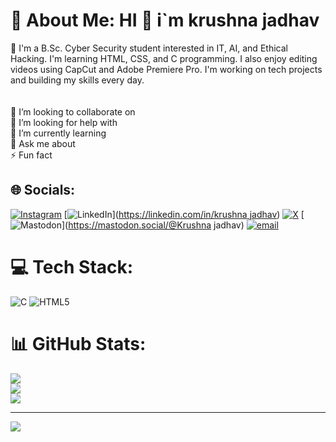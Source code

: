 # 💫 About Me: HI 👋 i`m krushna jadhav
🔭 I'm a B.Sc. Cyber Security student interested in IT, AI, and Ethical Hacking. I'm learning HTML, CSS, and C programming. I also enjoy editing videos using CapCut and Adobe Premiere Pro. I'm working on tech projects and building my skills every day.<br><br><br>👯 I’m looking to collaborate on<br>🤝 I’m looking for help with<br>🌱 I’m currently learning<br>💬 Ask me about<br>⚡ Fun fact


## 🌐 Socials:
[![Instagram](https://img.shields.io/badge/Instagram-%23E4405F.svg?logo=Instagram&logoColor=white)](https://instagram.com/krushna081) [![LinkedIn](https://img.shields.io/badge/LinkedIn-%230077B5.svg?logo=linkedin&logoColor=white)]([https://linkedin.com/in/krushna jadhav](https://www.linkedin.com/in/krushna-j-643664356/)) [![X](https://img.shields.io/badge/X-black.svg?logo=X&logoColor=white)](https://x.com/krushna081) [![Mastodon](https://img.shields.io/badge/-MASTODON-%232B90D9?logo=mastodon&logoColor=white)](https://mastodon.social/@Krushna jadhav) [![email](https://img.shields.io/badge/Email-D14836?logo=gmail&logoColor=white)](mailto:krushnacjadhav0807@gmail.com) 

# 💻 Tech Stack:
![C](https://img.shields.io/badge/c-%2300599C.svg?style=for-the-badge&logo=c&logoColor=white) ![HTML5](https://img.shields.io/badge/html5-%23E34F26.svg?style=for-the-badge&logo=html5&logoColor=white)
# 📊 GitHub Stats:
![](https://github-readme-stats.vercel.app/api?username=Krushna081&theme=dark&hide_border=false&include_all_commits=false&count_private=false)<br/>
![](https://nirzak-streak-stats.vercel.app/?user=Krushna081&theme=dark&hide_border=false)<br/>
![](https://github-readme-stats.vercel.app/api/top-langs/?username=Krushna081&theme=dark&hide_border=false&include_all_commits=false&count_private=false&layout=compact)

---
[![](https://visitcount.itsvg.in/api?id=Krushna081&icon=0&color=0)](https://visitcount.itsvg.in)

<!-- Proudly created with GPRM ( https://gprm.itsvg.in ) -->
